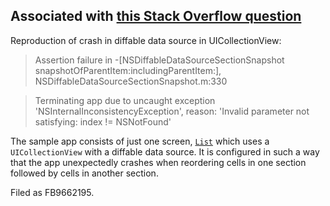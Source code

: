 ## Associated with [this Stack Overflow question](https://stackoverflow.com/q/69383881/5513562)

Reproduction of crash in diffable data source in UICollectionView:

> Assertion failure in -[NSDiffableDataSourceSectionSnapshot snapshotOfParentItem:includingParentItem:], NSDiffableDataSourceSectionSnapshot.m:330

> Terminating app due to uncaught exception 'NSInternalInconsistencyException', reason: 'Invalid parameter not satisfying: index != NSNotFound'

The sample app consists of just one screen, [`List`](diffable-experiments/List.swift) which uses a `UICollectionView` with a diffable data source. It is configured in such a way that the app unexpectedly crashes when reordering cells in one section followed by cells in another section.

Filed as FB9662195.
